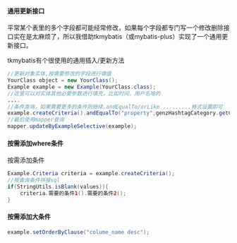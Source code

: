#### 通用更新接口

平常某个表里的多个字段都可能经常修改，如果每个字段都专门写一个修改删除接口实在是太麻烦了，所以我借助tkmybatis（或mybatis-plus）实现了一个通用更新接口。
<!--只针对于Springboot/SpringMVC开发的接口！ 如果有网关RPC接口对外提供的服务,参数并没那么方便注入，不适合这种方式-->

tkmybatis有个很使用的通用插入/更新方法

```java
//更新对象实体,按需要修改的字段进行填值
YourClass object = new YourClass();
Example example = new Example(YourClass.class);
//这里可以对实体其他必要参数进行填充，比如时间，用户名啥的
....
//条件查询，如果需要更多的条件则继续.andEqualTo/orLike .........格式设置即可
example.createCriteria().andEqualTo("property",genzHashtagCategory.getCategoryId());
//最后使用mapper查询
mapper.updateByExampleSelective(example);
```

#### 按需添加where条件

按需添加条件

```java
Example.Criteria criteria = example.createCriteria();
//按查询条件拼接sql
if(StringUtils.isBlank(values)){
	criteria.需要的条件1().需要的条件2();
}
```

#### 按需添加大条件

```java
example.setOrderByClause("colume_name desc");
```

